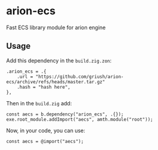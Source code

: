 # arion-ecs
Fast ECS library module for arion engine

## Usage
Add this dependency in the `build.zig.zon`:

```zig
.arion_ecs = .{
    .url = "https://github.com/griush/arion-ecs/archive/refs/heads/master.tar.gz"
    .hash = "hash here",
},

```

Then in the `build.zig` add:
```zig
const aecs = b.dependency("arion_ecs", .{});
exe.root_module.addImport("aecs", amth.module("root"));
```
Now, in your code, you can use:
```zig
const aecs = @import("aecs");
```
